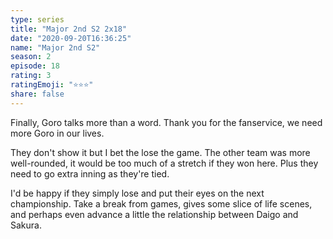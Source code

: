 ```yaml
---
type: series
title: "Major 2nd S2 2x18"
date: "2020-09-20T16:36:25"
name: "Major 2nd S2"
season: 2
episode: 18
rating: 3
ratingEmoji: "⭐️⭐️⭐️"
share: false
---
```


Finally, Goro talks more than a word. Thank you for the fanservice, we need more Goro in our lives.

They don't show it but I bet the lose the game. The other team was more well-rounded, it would be too much of a stretch if they won here. Plus they need to go extra inning as they're tied.

I'd be happy if they simply lose and put their eyes on the next championship. Take a break from games, gives some slice of life scenes, and perhaps even advance a little the relationship between Daigo and Sakura.
